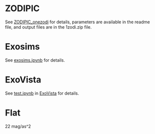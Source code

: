# ZODIPIC
See [ZODIPIC_onezodi](https://github.com/dreamjade/ZODIPIC_onezodi) for details, parameters are available in the readme file, and output files are in the 1zodi.zip file.

# Exosims
See [exosims.ipynb](exosims.ipynb) for details.

# ExoVista
See [test.ipynb](https://github.com/dreamjade/ExoVista/blob/main/test.ipynb) in [ExoVista](https://github.com/dreamjade/ExoVista) for details.

# Flat
22 mag/as^2